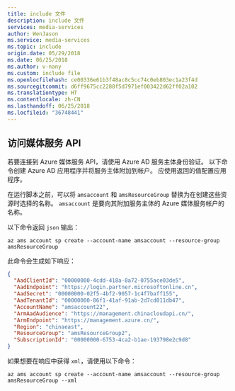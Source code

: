 ```yaml
---
title: include 文件
description: include 文件
services: media-services
author: WenJason
ms.service: media-services
ms.topic: include
origin.date: 05/29/2018
ms.date: 06/25/2018
ms.author: v-nany
ms.custom: include file
ms.openlocfilehash: ce00336e61b3f48ac8c5cc74c0eb803ec1a23f4d
ms.sourcegitcommit: d6ff9675cc2288f5d7971ef003422d62ff02a102
ms.translationtype: HT
ms.contentlocale: zh-CN
ms.lasthandoff: 06/25/2018
ms.locfileid: "36748441"
---
```

## <a name="access-the-media-services-api"></a>访问媒体服务 API

若要连接到 Azure 媒体服务 API，请使用 Azure AD 服务主体身份验证。 以下命令创建 Azure AD 应用程序并将服务主体附加到帐户。 应使用返回的值配置应用程序。

在运行脚本之前，可以将 `amsaccount` 和 `amsResourceGroup` 替换为在创建这些资源时选择的名称。 `amsaccount` 是要向其附加服务主体的 Azure 媒体服务帐户的名称。

以下命令返回 `json` 输出：

```cli
az ams account sp create --account-name amsaccount --resource-group amsResourceGroup
```

此命令会生成如下响应：

```json
{
  "AadClientId": "00000000-4cdd-418a-8a72-0755ace03de5",
  "AadEndpoint": "https://login.partner.microsoftonline.cn",
  "AadSecret": "00000000-02f5-4bf2-9057-1c4f7baff155",
  "AadTenantId": "00000000-86f1-41af-91ab-2d7cd011db47",
  "AccountName": "amsaccount22",
  "ArmAadAudience": "https://management.chinacloudapi.cn/",
  "ArmEndpoint": "https://management.azure.cn/",
  "Region": "chinaeast",
  "ResourceGroup": "amsResourceGroup2",
  "SubscriptionId": "00000000-6753-4ca2-b1ae-193798e2c9d8"
}
```

如果想要在响应中获得 `xml`，请使用以下命令：

```cli
az ams account sp create --account-name amsaccount --resource-group amsResourceGroup --xml
```

